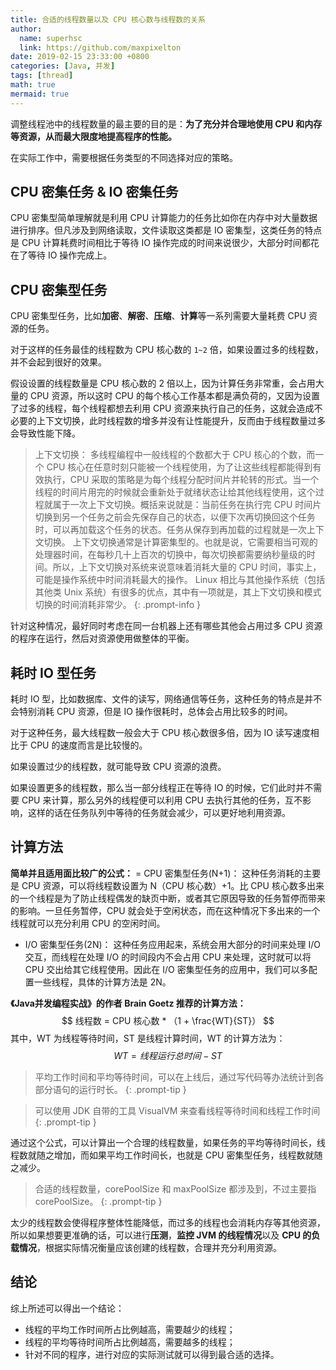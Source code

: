 ```yaml
---
title: 合适的线程数量以及 CPU 核心数与线程数的关系
author:
  name: superhsc
  link: https://github.com/maxpixelton
date: 2019-02-15 23:33:00 +0800
categories: [Java, 并发]
tags: [thread]
math: true
mermaid: true
---
```


调整线程池中的线程数量的最主要的目的是：**为了充分并合理地使用 CPU 和内存等资源，从而最大限度地提高程序的性能。**

在实际工作中，需要根据任务类型的不同选择对应的策略。

## CPU 密集任务 & IO 密集任务
CPU 密集型简单理解就是利用 CPU 计算能力的任务比如你在内存中对大量数据进行排序。但凡涉及到网络读取，文件读取这类都是 IO 密集型，这类任务的特点是 CPU 计算耗费时间相比于等待 IO 操作完成的时间来说很少，大部分时间都花在了等待 IO 操作完成上。


## CPU 密集型任务

CPU 密集型任务，比如**加密**、**解密**、**压缩**、**计算**等一系列需要大量耗费 CPU 资源的任务。

对于这样的任务最佳的线程数为 CPU 核心数的 `1~2` 倍，如果设置过多的线程数，并不会起到很好的效果。

假设设置的线程数量是 CPU 核心数的 2 倍以上，因为计算任务非常重，会占用大量的 CPU 资源，所以这时 CPU 的每个核心工作基本都是满负荷的，又因为设置了过多的线程，每个线程都想去利用 CPU 资源来执行自己的任务，这就会造成不必要的上下文切换，此时线程数的增多并没有让性能提升，反而由于线程数量过多会导致性能下降。

> 上下文切换：
多线程编程中一般线程的个数都大于 CPU 核心的个数，而一个 CPU 核心在任意时刻只能被一个线程使用，为了让这些线程都能得到有效执行，CPU 采取的策略是为每个线程分配时间片并轮转的形式。当一个线程的时间片用完的时候就会重新处于就绪状态让给其他线程使用，这个过程就属于一次上下文切换。概括来说就是：当前任务在执行完 CPU 时间片切换到另一个任务之前会先保存自己的状态，以便下次再切换回这个任务时，可以再加载这个任务的状态。任务从保存到再加载的过程就是一次上下文切换。
上下文切换通常是计算密集型的。也就是说，它需要相当可观的处理器时间，在每秒几十上百次的切换中，每次切换都需要纳秒量级的时间。所以，上下文切换对系统来说意味着消耗大量的 CPU 时间，事实上，可能是操作系统中时间消耗最大的操作。
Linux 相比与其他操作系统（包括其他类 Unix 系统）有很多的优点，其中有一项就是，其上下文切换和模式切换的时间消耗非常少。
{: .prompt-info }

针对这种情况，最好同时考虑在同一台机器上还有哪些其他会占用过多 CPU 资源的程序在运行，然后对资源使用做整体的平衡。


## 耗时 IO 型任务

耗时 IO 型，比如数据库、文件的读写，网络通信等任务，这种任务的特点是并不会特别消耗 CPU 资源，但是 IO 操作很耗时，总体会占用比较多的时间。

对于这种任务，最大线程数一般会大于 CPU 核心数很多倍，因为 IO 读写速度相比于 CPU 的速度而言是比较慢的。

如果设置过少的线程数，就可能导致 CPU 资源的浪费。

如果设置更多的线程数，那么当一部分线程正在等待 IO 的时候，它们此时并不需要 CPU 来计算，那么另外的线程便可以利用 CPU 去执行其他的任务，互不影响，这样的话在任务队列中等待的任务就会减少，可以更好地利用资源。
 
## 计算方法

**简单并且适用面比较广的公式：**
= CPU 密集型任务(N+1)： 这种任务消耗的主要是 CPU 资源，可以将线程数设置为 N（CPU 核心数）+1。比 CPU 核心数多出来的一个线程是为了防止线程偶发的缺页中断，或者其它原因导致的任务暂停而带来的影响。一旦任务暂停，CPU 就会处于空闲状态，而在这种情况下多出来的一个线程就可以充分利用 CPU 的空闲时间。
- I/O 密集型任务(2N)： 这种任务应用起来，系统会用大部分的时间来处理 I/O 交互，而线程在处理 I/O 的时间段内不会占用 CPU 来处理，这时就可以将 CPU 交出给其它线程使用。因此在 I/O 密集型任务的应用中，我们可以多配置一些线程，具体的计算方法是 2N。

**《Java并发编程实战》的作者 Brain Goetz 推荐的计算方法：**
$$
线程数 = CPU 核心数 * （1 + \frac{WT}{ST}）
$$
其中，WT 为线程等待时间，ST 是线程计算时间，WT 的计算方法为：$$WT = 线程运行总时间 - ST$$

> 平均工作时间和平均等待时间，可以在上线后，通过写代码等办法统计到各部分语句的运行时长。
{: .prompt-tip }

> 可以使用 JDK 自带的工具 VisualVM 来查看线程等待时间和线程工作时间
{: .prompt-tip }

通过这个公式，可以计算出一个合理的线程数量，如果任务的平均等待时间长，线程数就随之增加，而如果平均工作时间长，也就是 CPU 密集型任务，线程数就随之减少。

> 合适的线程数量，corePoolSize 和 maxPoolSize 都涉及到，不过主要指 corePoolSize。
{: .prompt-tip }

 
太少的线程数会使得程序整体性能降低，而过多的线程也会消耗内存等其他资源，所以如果想要更准确的话，可以进行**压测**，**监控 JVM 的线程情况**以及 **CPU 的负载情况**，根据实际情况衡量应该创建的线程数，合理并充分利用资源。


## 结论

综上所述可以得出一个结论：
- 线程的平均工作时间所占比例越高，需要越少的线程；
- 线程的平均等待时间所占比例越高，需要越多的线程；
- 针对不同的程序，进行对应的实际测试就可以得到最合适的选择。






